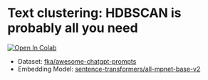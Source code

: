 # Text clustering: HDBSCAN is probably all you need

<a target="_blank" href="https://colab.research.google.com/github/daniel-furman/awesome-chatgpt-prompts-clustering/blob/main/demo_text_clustering.ipynb">
  <img src="https://colab.research.google.com/assets/colab-badge.svg" alt="Open In Colab"/>
</a>

* Dataset: [fka/awesome-chatgpt-prompts](https://huggingface.co/datasets/fka/awesome-chatgpt-prompts)
* Embedding Model: [sentence-transformers/all-mpnet-base-v2](https://huggingface.co/sentence-transformers/all-mpnet-base-v2)